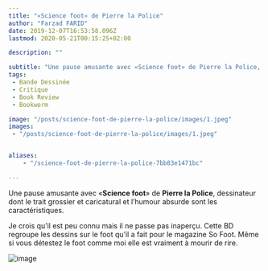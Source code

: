 ```yaml
---
title: "«Science foot» de Pierre la Police"
author: "Farzad FARID"
date: 2019-12-07T16:53:58.096Z
lastmod: 2020-05-21T00:15:25+02:00

description: ""

subtitle: "Une pause amusante avec «Science foot» de Pierre la Police, dessinateur dont le trait grossier et caricatural et l’humour absurde sont les…"
tags:
 - Bande Dessinée
 - Critique
 - Book Review
 - Bookworm

image: "/posts/science-foot-de-pierre-la-police/images/1.jpeg" 
images:
 - "/posts/science-foot-de-pierre-la-police/images/1.jpeg"


aliases:
    - "/science-foot-de-pierre-la-police-7bb83e1471bc"

---
```


Une pause amusante avec «**Science foot**» de **Pierre la Police**, dessinateur dont le trait grossier et caricatural et l’humour absurde sont les caractéristiques.

Je crois qu’il est peu connu mais il ne passe pas inaperçu. Cette BD regroupe les dessins sur le foot qu’il a fait pour le magazine So Foot. Même si vous détestez le foot comme moi elle est vraiment à mourir de rire.




![image](/posts/science-foot-de-pierre-la-police/images/1.jpeg#layoutTextWidth)
